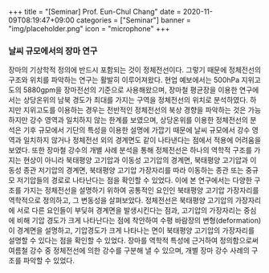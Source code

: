 +++
title = "[Seminar] Prof. Eun-Chul Chang"
date = 2020-11-09T08:19:47+09:00
categories = ["Seminar"]
banner = "img/placeholder.png"
icon = "microphone"
+++
###  날씨 규모에서의 장마 연구
장마의 기상학적 정의에 반드시 포함되는 것이 정체전선이다. 그렇기 때문에 정체전선의 구조와 위치를 파악하는 연구는 활발히 이루어져왔다. 현업 예보에서는 500hPa 지위고도의 5880gpm을 장마전선의 기준으로 사용해왔으며, 장마철 평균장을 이용한 연구에서는 상당온위의 남북 경도가 최대를 가지는 구역을 정체전선의 위치로 분석하였다. 하지만 지위고도를 이용하는 경우는 전반적인 정체전선의 북상 경향을 파악하는 것은 가능하지만 강수 영역과 일치하지 않는 한계를 보였으며, 상당온위를 이용한 정체전선의 분석은 기후 규모에서 기단의 특성을 이용한 설명에 가깝기 때문에 날씨 규모에서 강수 영역과 일치하지 않거나 정체전선 외의 경계면도 같이 나타낸다는 점에서 적용에 어려움을 보였다. 또한 장마철 강수의 개별 사례 분석을 통해 정체전선은 하나의 역학적 구조를 가지는 현상이 아니라 북태평양 고기압과 이동성 고기압의 경계면, 북태평양 고기압과 이동성 종관 저기압의 경계면, 북태평양 고기압 가장자리를 따라 이동하는 종관 또는 중규모 저기압들의 경로로 나타난다는 점을 확인할 수 있었다. 이에 본 연구에서는 다양한 구조를 가지는 정체전선을 설명하기 위하여 공통적인 요인인 북태평양 고기압 가장자리를 역학적으로 정의하고, 그 변동성을 살펴보았다. 정체전선은 북태평양 고기압의 가장자리에 서로 다른 요인들이 부딪혀 경계면을 발생시킨다는 점과, 고기압의 가장자리는 중심에 비해 기압 경도가 크게 나타난다는 점에 착안하여 수평 바람장의 변형(deformation)이 경계면을 설명하고, 기압경도가 크게 나타나는 면이 북태평양 고기압의 가장자리를 설명할 수 있다는 점을 확인할 수 있었다. 장마를 역학적 특성에 근거하여 정의함으로써 여름철 강수 중 정체전선에 의한 강수를 구분해 낼 수 있으며, 개별 장마 강수 사례의 구조를 파악할 수 있었다.
